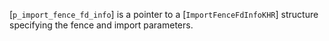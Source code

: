 [`p_import_fence_fd_info`] is a pointer to a [`ImportFenceFdInfoKHR`]
structure specifying the fence and import parameters.